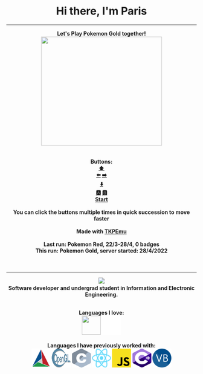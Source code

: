 <p>
  <h1 align="center"><b>Hi there, I'm Paris</h1>
</p>

----

<p align="center">
  Let's Play Pokemon Gold together!<br/>
  <img src="http://emulatorserv.vps.webdock.io:8080/screen.bmp" width=320 height=288/><br/>
</p>
<p align="center">
  <br/>Buttons: <br/>
  <a href="http://emulatorserv.vps.webdock.io:8080/p?action=1&callback=http://github.com/OFFTKP/">⬆️</a>
  <br/>
  <a href="http://emulatorserv.vps.webdock.io:8080/p?action=4&callback=http://github.com/OFFTKP/">⬅️</a>
  <a href="http://emulatorserv.vps.webdock.io:8080/p?action=2&callback=http://github.com/OFFTKP/">➡️</a>
  <br/>
  <a href="http://emulatorserv.vps.webdock.io:8080/p?action=3&callback=http://github.com/OFFTKP/">⬇️</a> <br/>
  <a href="http://emulatorserv.vps.webdock.io:8080/p?action=5&callback=http://github.com/OFFTKP/">🅰</a>
  <a href="http://emulatorserv.vps.webdock.io:8080/p?action=6&callback=http://github.com/OFFTKP/">🅱</a><br/>
  <a href="http://emulatorserv.vps.webdock.io:8080/p?action=7&callback=http://github.com/OFFTKP/">Start</a>
  <br/>
  <br/>
  You can click the buttons multiple times in quick succession to move faster
  <br/>
  <br/>
  Made with
  <a href="https://github.com/OFFTKP/TKPEmu">
    TKPEmu
  </a>
  <br/>
  <br>Last run: Pokemon Red, 22/3-28/4, 0 badges
  <br/>This run: Pokemon Gold, server started: 28/4/2022<br/>
  <br/><br/>
  
</p>

---
<p align="center">
  <img src="https://komarev.com/ghpvc/?username=offtkp&color=gray"/>
  <br/>Software developer and undergrad student in Information and Electronic Engineering.</p>
<p align="center">
  <br/>Languages I love:<br/>
  <img width="50" height="50" src="https://isocpp.org/assets/images/cpp_logo.png"/>
  <img width="50" height="50" src="go-logo-white.svg"/>
  <br/>
  <br/>Languages I have previously worked with:<br/>
  <img width="50" height="50" src="cmake.png"/>
  <img width="50" height="50" src="Opengl-logo.svg"/>
  <img width="50" height="50" src="c-icon.svg"/>
  <img width="50" height="50" src="React-icon.svg"/>
  <img width="50" height="50" src="js-icon.svg"/>
  <img width="50" height="50" src="csharp.svg"/>
  <img width="50" height="50" src="vb-icon.svg"/>
</p>
